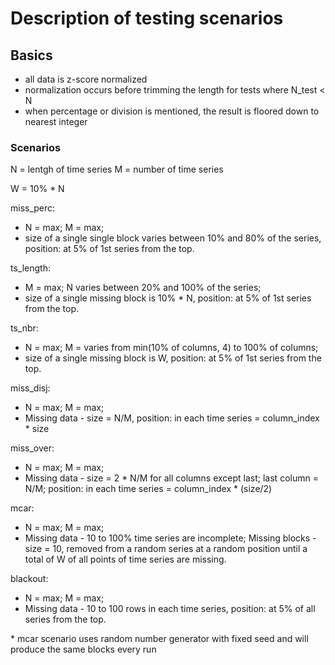 # Description of testing scenarios

## Basics
- all data is z-score normalized
- normalization occurs before trimming the length for tests where N_test < N
- when percentage or division is mentioned, the result is floored down to nearest integer

### Scenarios
N = lentgh of time series 
M = number of time series

W = 10% * N

miss_perc:
- N = max; M = max;
- size of a single single block varies between 10% and 80% of the series, position: at 5% of 1st series from the top.

ts_length:
- M = max; N varies between 20% and 100% of the series;
- size of a single missing block is 10% * N, position: at 5% of 1st series from the top.

ts_nbr:
- N = max; M = varies from min(10% of columns, 4) to 100% of columns;
- size of a single missing block is W, position: at 5% of 1st series from the top.

miss_disj:
- N = max; M = max;
- Missing data - size = N/M, position: in each time series = column_index * size

miss_over:
- N = max; M = max;
- Missing data - size = 2 * N/M for all columns except last; last column = N/M; position: in each time series = column_index * (size/2)

mcar:
- N = max; M = max;
- Missing data - 10 to 100% time series are incomplete; Missing blocks - size = 10, removed from a random series at a random position until a total of W of all points of time series are missing.

blackout:
- N = max; M = max;
- Missing data - 10 to 100 rows in each time series, position: at 5% of all series from the top.

\* mcar scenario uses random number generator with fixed seed and will produce the same blocks every run
